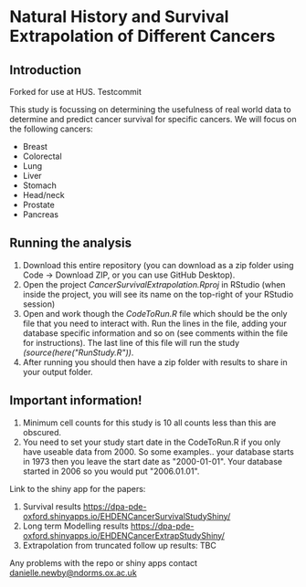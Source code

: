 Natural History and Survival Extrapolation of Different Cancers
========================================================================================================================================================

## Introduction

Forked for use at HUS. Testcommit

This study is focussing on determining the usefulness of real world data to determine and predict cancer survival for specific cancers. We will focus on the following cancers:
* Breast
* Colorectal
* Lung
* Liver
* Stomach
* Head/neck
* Prostate
* Pancreas

## Running the analysis
1) Download this entire repository (you can download as a zip folder using Code -> Download ZIP, or you can use GitHub Desktop). 
2) Open the project <i>CancerSurvivalExtrapolation.Rproj</i> in RStudio (when inside the project, you will see its name on the top-right of your RStudio session)
3) Open and work though the <i>CodeToRun.R</i> file which should be the only file that you need to interact with. Run the lines in the file, adding your database specific information and so on (see comments within the file for instructions). The last line of this file will run the study <i>(source(here("RunStudy.R"))</i>.     
4) After running you should then have a zip folder with results to share in your output folder.

## Important information!
1) Minimum cell counts for this study is 10 all counts less than this are obscured.
2) You need to set your study start date in the CodeToRun.R if you only have useable data from 2000. So some examples.. your database starts in 1973 then you leave the start date as "2000-01-01". Your database started in 2006 so you would put "2006.01.01".

Link to the shiny app for the papers: 
1) Survival results https://dpa-pde-oxford.shinyapps.io/EHDENCancerSurvivalStudyShiny/
2) Long term Modelling results https://dpa-pde-oxford.shinyapps.io/EHDENCancerExtrapStudyShiny/
3) Extrapolation from truncated follow up results: TBC

Any problems with the repo or shiny apps contact danielle.newby@ndorms.ox.ac.uk
